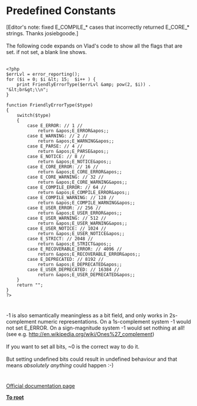 # Predefined Constants



[Editor&apos;s note: fixed E_COMPILE_* cases that incorrectly returned E_CORE_* strings. Thanks josiebgoode.]<br><br>The following code expands on Vlad&apos;s code to show all the flags that are set.  if not set, a blank line shows.<br><br>

```
<?php
$errLvl = error_reporting();
for ($i = 0; $i &lt; 15;  $i++ ) {
    print FriendlyErrorType($errLvl &amp; pow(2, $i)) . "&lt;br&gt;\\n"; 
}

function FriendlyErrorType($type)
{
    switch($type)
    {
        case E_ERROR: // 1 //
            return &apos;E_ERROR&apos;;
        case E_WARNING: // 2 //
            return &apos;E_WARNING&apos;;
        case E_PARSE: // 4 //
            return &apos;E_PARSE&apos;;
        case E_NOTICE: // 8 //
            return &apos;E_NOTICE&apos;;
        case E_CORE_ERROR: // 16 //
            return &apos;E_CORE_ERROR&apos;;
        case E_CORE_WARNING: // 32 //
            return &apos;E_CORE_WARNING&apos;;
        case E_COMPILE_ERROR: // 64 //
            return &apos;E_COMPILE_ERROR&apos;;
        case E_COMPILE_WARNING: // 128 //
            return &apos;E_COMPILE_WARNING&apos;;
        case E_USER_ERROR: // 256 //
            return &apos;E_USER_ERROR&apos;;
        case E_USER_WARNING: // 512 //
            return &apos;E_USER_WARNING&apos;;
        case E_USER_NOTICE: // 1024 //
            return &apos;E_USER_NOTICE&apos;;
        case E_STRICT: // 2048 //
            return &apos;E_STRICT&apos;;
        case E_RECOVERABLE_ERROR: // 4096 //
            return &apos;E_RECOVERABLE_ERROR&apos;;
        case E_DEPRECATED: // 8192 //
            return &apos;E_DEPRECATED&apos;;
        case E_USER_DEPRECATED: // 16384 //
            return &apos;E_USER_DEPRECATED&apos;;
    }
    return "";
}
?>
```
  

#

-1 is also semantically meaningless as a bit field, and only works in 2s-complement numeric representations.  On a 1s-complement system -1 would not set E_ERROR.  On a sign-magnitude system -1 would set nothing at all! (see e.g. http://en.wikipedia.org/wiki/Ones%27_complement)<br><br>If you want to set all bits, ~0 is the correct way to do it.<br><br>But setting undefined bits could result in undefined behaviour and that means *absolutely anything* could happen :-)  

#

[Official documentation page](https://www.php.net/manual/en/errorfunc.constants.php)

**[To root](/README.md)**